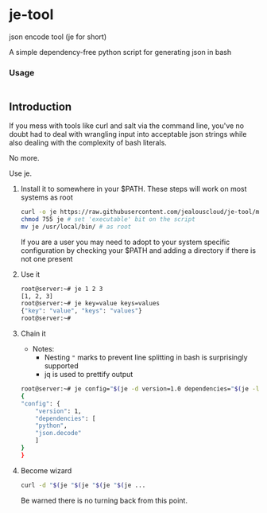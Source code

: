 # je-tool
json encode tool (je for short)

A simple dependency-free python script for generating json in bash

### Usage
```bash

```
## Introduction
If you mess with tools like curl and salt via the command line, you've no doubt had to deal with wrangling input into acceptable json strings while also dealing with the complexity of bash literals.

No more.

Use je.

1. Install it to somewhere in your $PATH. These steps will work on most systems as root
    ```bash
    curl -o je https://raw.githubusercontent.com/jealouscloud/je-tool/main/je.py
    chmod 755 je # set 'executable' bit on the script
    mv je /usr/local/bin/ # as root
    ```
    If you are a user you may need to adopt to your system specific configuration by checking your $PATH and adding a directory if there is not one present
2. Use it
    ```bash
    root@server:~# je 1 2 3
    [1, 2, 3]
    root@server:~# je key=value keys=values
    {"key": "value", "keys": "values"}
    root@server:~# 
    ```
3. Chain it
    
    - Notes:
        * Nesting `"` marks to prevent line splitting in bash is surprisingly supported
        * jq is used to prettify output
    ```sh
    root@server:~# je config="$(je -d version=1.0 dependencies="$(je -l python json.decode)")" | jq
    {
    "config": {
        "version": 1,
        "dependencies": [
        "python",
        "json.decode"
        ]
    }
    }

    ```
4. Become wizard
    ```bash
    curl -d "$(je "$(je "$(je "$(je ...
    ```
    Be warned there is no turning back from this point.